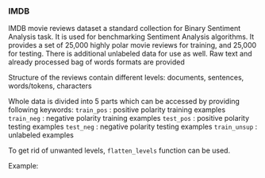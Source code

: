 ### IMDB

IMDB movie reviews dataset a standard collection for Binary Sentiment Analysis task. It is used for benchmarking Sentiment Analysis algorithms. It provides a set of 25,000 highly polar movie reviews for training, and 25,000 for testing. There is additional unlabeled data for use as well. Raw text and already processed bag of words formats are provided

Structure of the reviews contain different levels:
documents, sentences, words/tokens, characters

Whole data is divided into 5 parts which can be accessed by providing following keywords:
`train_pos`     : positive polarity training examples
`train_neg`     : negative polarity training examples
`test_pos`      : positive polarity testing examples
`test_neg`      : negative polarity testing examples
`train_unsup`   : unlabeled examples

To get rid of unwanted levels, `flatten_levels` function can be used.


Example:

```

```
